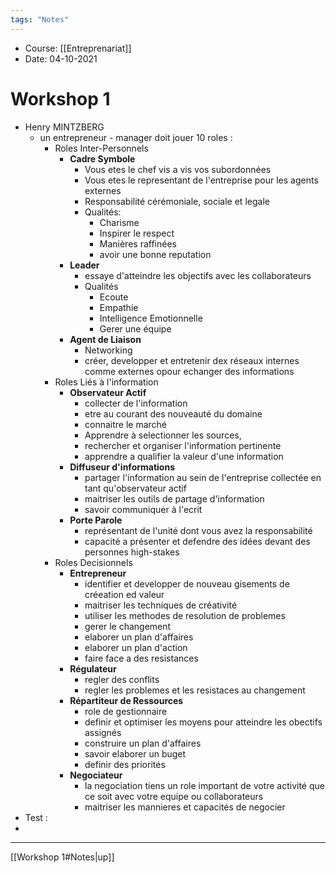 ```yaml
---
tags: "Notes"
---
```


* Course: [[Entreprenariat]]
* Date: 04-10-2021 


# Workshop 1
* Henry MINTZBERG
	* un entrepreneur - manager doit jouer 10 roles : 
		* Roles Inter-Personnels
			* **Cadre Symbole**
				* Vous etes le chef vis a vis vos subordonnées 
				* Vous etes le representant de l'entreprise pour les agents externes 
				* Responsabilité cérémoniale, sociale et legale
				* Qualités:
					* Charisme
					* Inspirer le respect 
					* Manières raffinées
					* avoir une bonne reputation
			* **Leader**
				* essaye d'atteindre les objectifs avec les collaborateurs 
				* Qualités
					* Ecoute 
					* Empathie
					* Intelligence Emotionnelle
					* Gerer une équipe
			* **Agent de Liaison**
				* Networking 
				* créer, developper et entretenir dex réseaux internes comme externes opour echanger des informations
		* Roles Liés à l'information 
			* **Observateur Actif**
				* collecter de l'information
				* etre au courant des nouveauté du domaine 
				* connaitre le marché 
				* Apprendre à selectionner les sources, 
				* rechercher et organiser l'information pertinente 
				* apprendre a qualifier la valeur d'une information 
			* **Diffuseur d'informations**
				* partager l'information au sein de l'entreprise collectée en tant qu'observateur actif
				* maitriser les outils de partage d'information
				*  savoir communiquer à l'ecrit 
			*  **Porte Parole**
				*  représentant de l'unité dont vous avez la responsabilité 
				*  capacité a présenter et defendre des idées devant des personnes high-stakes
		*  Roles Decisionnels 
			* **Entrepreneur**
				* identifier et developper de nouveau gisements de créeation ed valeur 
				* maitriser les techniques de créativité 
				* utiliser les methodes de resolution de problemes 
				* gerer le changement 
				* elaborer un plan d'affaires 
				* elaborer un plan d'action 
				* faire face a des resistances
			* **Régulateur**
				* regler des conflits 
				* regler les problemes et les resistaces au changement 
			* **Répartiteur de Ressources**   
				* role de gestionnaire 
				* definir et optimiser les moyens pour atteindre les obectifs assignés 
				* construire un plan d'affaires 
				* savoir elaborer un buget 
				* definir des priorités 
			* **Negociateur**
				* la negociation tiens un role important de votre activité que ce soit avec votre equipe ou collaborateurs 
				* maitriser les mannieres et capacités de negocier
* Test : 
* 
---
[[Workshop 1#Notes|up]]